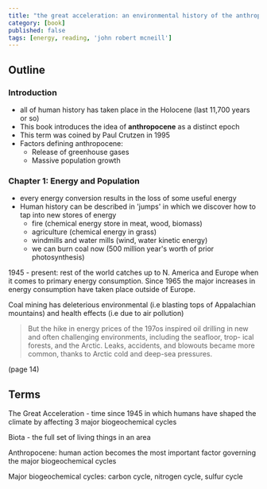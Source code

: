 ```yaml
---
title: "the great acceleration: an environmental history of the anthropocene since 1945"
category: [book]
published: false
tags: [energy, reading, 'john robert mcneill']
---
```


## Outline

### Introduction

- all of human history has taken place in the Holocene (last 11,700 years or so)
- This book introduces the idea of **anthropocene** as a distinct epoch
- This term was coined by Paul Crutzen in 1995
- Factors defining anthropocene:
    - Release of greenhouse gases
    - Massive population growth


### Chapter 1: Energy and Population

- every energy conversion results in the loss of some useful energy
- Human history can be described in 'jumps' in which we discover how to tap into new stores of energy
    - fire (chemical energy store in meat, wood, biomass)
    - agriculture (chemical energy in grass)
    - windmills and water mills (wind, water kinetic energy)
    - we can burn coal now (500 million year's worth of prior photosynthesis)

1945 - present: rest of the world catches up to N. America and Europe when it comes to primary energy consumption. 
Since 1965 the major increases in energy consumption have taken place outside of Europe. 

Coal mining has deleterious environmental (i.e blasting tops of Appalachian mountains) and health effects (i.e due to air pollution)

> But the hike in energy prices of the 197os inspired oil drilling in
new and often challenging environments, including the seafloor, trop-
ical forests, and the Arctic. Leaks, accidents, and blowouts became
more common, thanks to Arctic cold and deep-sea pressures. 

(page 14)

## Terms

The Great Acceleration - time since 1945 in which humans have shaped the climate by affecting 3 major biogeochemical cycles

Biota - the full set of living things in an area

Anthropocene: human action becomes the most important factor governing the major biogeochemical cycles

Major biogeochemical cycles: carbon cycle, nitrogen cycle, sulfur cycle



